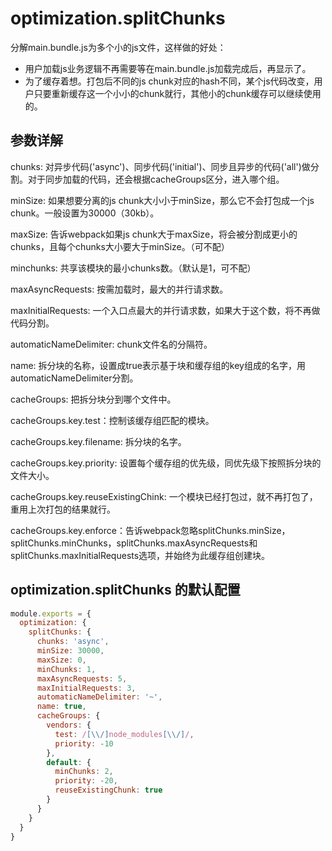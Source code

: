 # optimization.splitChunks

分解main.bundle.js为多个小的js文件，这样做的好处：
- 用户加载js业务逻辑不再需要等在main.bundle.js加载完成后，再显示了。
- 为了缓存着想。打包后不同的js chunk对应的hash不同，某个js代码改变，用户只要重新缓存这一个小小的chunk就行，其他小的chunk缓存可以继续使用的。

## 参数详解

chunks: 对异步代码('async')、同步代码('initial')、同步且异步的代码('all')做分割。对于同步加载的代码，还会根据cacheGroups区分，进入哪个组。

minSize: 如果想要分离的js chunk大小小于minSize，那么它不会打包成一个js chunk。一般设置为30000（30kb）。

maxSize: 告诉webpack如果js chunk大于maxSize，将会被分割成更小的chunks，且每个chunks大小要大于minSize。（可不配）

minchunks: 共享该模块的最小chunks数。（默认是1，可不配）

maxAsyncRequests: 按需加载时，最大的并行请求数。

maxInitialRequests: 一个入口点最大的并行请求数，如果大于这个数，将不再做代码分割。

automaticNameDelimiter: chunk文件名的分隔符。

name: 拆分块的名称，设置成true表示基于块和缓存组的key组成的名字，用automaticNameDelimiter分割。

cacheGroups: 把拆分块分到哪个文件中。

cacheGroups.key.test：控制该缓存组匹配的模块。

cacheGroups.key.filename: 拆分块的名字。

cacheGroups.key.priority: 设置每个缓存组的优先级，同优先级下按照拆分块的文件大小。

cacheGroups.key.reuseExistingChink: 一个模块已经打包过，就不再打包了，重用上次打包的结果就行。

cacheGroups.key.enforce：告诉webpack忽略splitChunks.minSize，splitChunks.minChunks，splitChunks.maxAsyncRequests和splitChunks.maxInitialRequests选项，并始终为此缓存组创建块。

## optimization.splitChunks 的默认配置

``` js
module.exports = {
  optimization: {
    splitChunks: {
      chunks: 'async',
      minSize: 30000,
      maxSize: 0,
      minChunks: 1,
      maxAsyncRequests: 5,
      maxInitialRequests: 3,
      automaticNameDelimiter: '~',
      name: true,
      cacheGroups: {
        vendors: {
          test: /[\\/]node_modules[\\/]/,
          priority: -10
        },
        default: {
          minChunks: 2,
          priority: -20,
          reuseExistingChunk: true
        }
      }
    }
  }
}

```
